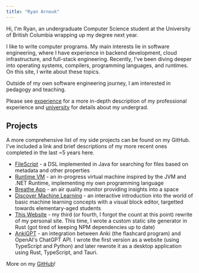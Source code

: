 ```yaml
---
title: "Ryan Arnouk"
---
```


Hi, I'm Ryan, an undergraduate Computer Science student at the University of British Columbia wrapping up my degree next year.

I like to write computer programs. My main interests lie in software engineering, where I have experience in backend development, cloud infrastructure, and full-stack engineering. Recently, I've been diving deeper into operating systems, compilers, programming languages, and runtimes. On this site, I write about these topics.

Outside of my own software engineering journey, I am interested in pedagogy and teaching.

Please see [experience](/2experience) for a more in-depth description of my professional experience and [university](/3university) for details about my undergrad.

## Projects
A more comprehensive list of my side projects can be found on my GitHub. I've included a link and brief descriptions of my more recent ones completed in the last ~5 years here. 

- [FileScript](https://github.com/ryanarnouk/FileScript) - a DSL implemented in Java for searching for files based on metadata and other properties
- [Runtime VM](https://github.com/ryanarnouk/runtime-vm) - an in-progress virtual machine inspired by the JVM and .NET Runtime, implementing my own programming language
- [Breathe App](https://github.com/ryanarnouk/nwhacks-2024) - an air quality monitor providing insights into a space 
- [Discover Machine Learning](https://github.com/ryanarnouk/Discover-Machine-Learning) - an interactive introduction into the world of basic machine learning concepts
with a visual block editor, targetted towards elementary-aged students
- [This Website](https://github.com/ryanarnouk/ryanarnouk.github.io) - my third (or fourth, I forgot the count at this point) rewrite of my personal site. This time, I wrote a custom static site generator in Rust (got tired of keeping NPM dependencies up to date) 
- [AnkiGPT](https://github.com/ryanarnouk/anki-gpt-desktop) - an integration between Anki (the flashcard program) and OpenAI's ChatGPT API. I wrote the first version as a website (using TypeScript and Python) and later rewrote it as a desktop application using Rust, TypeScript, and Tauri. 

More on my [GitHub](https://github.com/ryanarnouk)!

